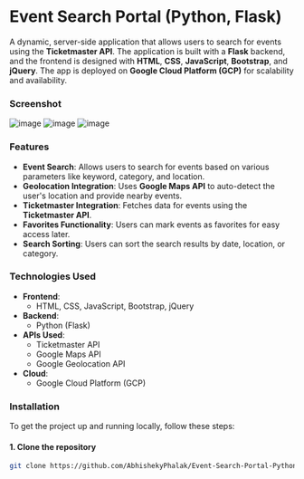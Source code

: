 # Event Search Portal (Python, Flask)

A dynamic, server-side application that allows users to search for events using the **Ticketmaster API**. The application is built with a **Flask** backend, and the frontend is designed with **HTML**, **CSS**, **JavaScript**, **Bootstrap**, and **jQuery**. The app is deployed on **Google Cloud Platform (GCP)** for scalability and availability.

### Screenshot

![image](https://github.com/user-attachments/assets/304444a6-7d7c-42e0-91f9-4a2621841b6f)
![image](https://github.com/user-attachments/assets/29a4eb29-a841-4369-9904-4acb7bc38aaa)
![image](https://github.com/user-attachments/assets/695da390-2146-43e2-989d-de3804e291f3)



### Features

- **Event Search**: Allows users to search for events based on various parameters like keyword, category, and location.
- **Geolocation Integration**: Uses **Google Maps API** to auto-detect the user's location and provide nearby events.
- **Ticketmaster Integration**: Fetches data for events using the **Ticketmaster API**.
- **Favorites Functionality**: Users can mark events as favorites for easy access later.
- **Search Sorting**: Users can sort the search results by date, location, or category.

### Technologies Used

- **Frontend**: 
  - HTML, CSS, JavaScript, Bootstrap, jQuery
- **Backend**: 
  - Python (Flask)
- **APIs Used**: 
  - Ticketmaster API
  - Google Maps API
  - Google Geolocation API
- **Cloud**:
  - Google Cloud Platform (GCP)

### Installation

To get the project up and running locally, follow these steps:

#### 1. Clone the repository

```bash
git clone https://github.com/AbhishekyPhalak/Event-Search-Portal-Python.git
